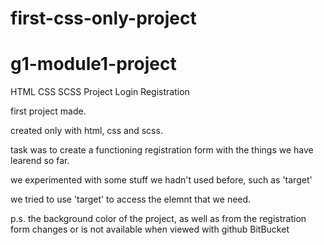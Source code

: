 # first-css-only-project
# g1-module1-project
HTML CSS SCSS Project Login Registration

first project made.

created only with html, css and scss. 

task was to create a functioning registration form with the things we have learend so far. 

we experimented with some stuff we hadn't used before, such as 'target'

we tried to use 'target' to access the elemnt that we need.



p.s. the background color of the project, as well as from the registration form changes or is not available when viewed with github BitBucket

